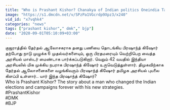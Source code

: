 ```yaml
---
title: "Who is Prashant Kishor? Chanakya of Indian politics Oneindia Tamil"
image: "https://s1.dmcdn.net/v/SPzPa1VGcrdp9Xpz3/x240"
vid_id: "x7vqhk4"
categories: "news"
tags: ["prashant kishor"," dmk"," bjp"]
date: "2020-09-01T05:10:09+03:00"
---
```

குஜராத்தில் தேர்தல் ஆலோசகராக தனது பணியை தொடங்கிய பிரஷாந்த் கிஷோர் தற்போது நாடு முழுக்க 6 முதல்வர்களையும், ஒரு பிரதமரையும் வெற்றிபெற வைத்த அரசியல் மாஸ்டர் மைண்டாக பார்க்கப்படுகிறார். வெறும் 42 வயதில் இந்தியா அரசியலில் மிக முக்கிய நபராக பிரஷாந்த் கிஷோர் உருவெடுத்துள்ளார். திமுகவிற்காக தேர்தல் ஆலோசனைகளை வழங்கிவரும் பிரஷாந்த் கிஷோர் தமிழக அரசியல் புயலை கிளப்பி உள்ளார்.. யார் இந்த பிரஷாந்த் கிஷோர்?  <br>Who is Prashant Kishor? The story about a man who changed the Indian elections and campaigns forever with his new strategies.  <br>#PrashantKishor  <br>#DMK  <br>#BJP
